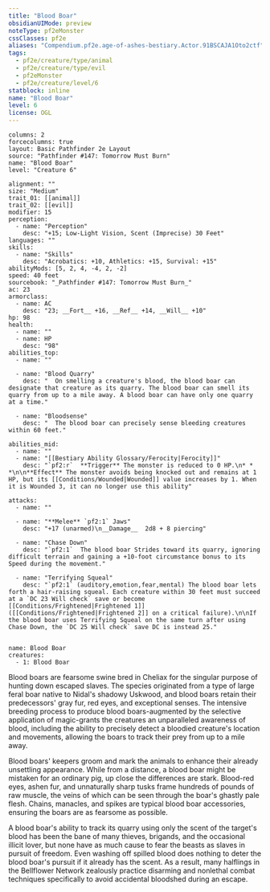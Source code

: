 ```yaml
---
title: "Blood Boar"
obsidianUIMode: preview
noteType: pf2eMonster
cssClasses: pf2e
aliases: "Compendium.pf2e.age-of-ashes-bestiary.Actor.91BSCAJA1Oto2ctf" 
tags:
  - pf2e/creature/type/animal
  - pf2e/creature/type/evil
  - pf2eMonster
  - pf2e/creature/level/6
statblock: inline
name: "Blood Boar"
level: 6
license: OGL
---
```


```statblock
columns: 2
forcecolumns: true
layout: Basic Pathfinder 2e Layout
source: "Pathfinder #147: Tomorrow Must Burn"
name: "Blood Boar"
level: "Creature 6"

alignment: ""
size: "Medium"
trait_01: [[animal]]
trait_02: [[evil]]
modifier: 15
perception:
  - name: "Perception"
    desc: "+15; Low-Light Vision, Scent (Imprecise) 30 Feet"
languages: ""
skills:
  - name: "Skills"
    desc: "Acrobatics: +10, Athletics: +15, Survival: +15"
abilityMods: [5, 2, 4, -4, 2, -2]
speed: 40 feet
sourcebook: "_Pathfinder #147: Tomorrow Must Burn_"
ac: 23
armorclass:
  - name: AC
    desc: "23; __Fort__ +16, __Ref__ +14, __Will__ +10"
hp: 98
health:
  - name: ""
  - name: HP
    desc: "98"
abilities_top:
  - name: ""

  - name: "Blood Quarry"
    desc: "  On smelling a creature's blood, the blood boar can designate that creature as its quarry. The blood boar can smell its quarry from up to a mile away. A blood boar can have only one quarry at a time."

  - name: "Bloodsense"
    desc: "  The blood boar can precisely sense bleeding creatures within 60 feet."

abilities_mid:
  - name: ""
  - name: "[[Bestiary Ability Glossary/Ferocity|Ferocity]]"
    desc: "`pf2:r`  **Trigger** The monster is reduced to 0 HP.\n* * *\n\n**Effect** The monster avoids being knocked out and remains at 1 HP, but its [[Conditions/Wounded|Wounded]] value increases by 1. When it is Wounded 3, it can no longer use this ability"

attacks:
  - name: ""

  - name: "**Melee** `pf2:1` Jaws"
    desc: "+17 (unarmed)\n__Damage__  2d8 + 8 piercing"

  - name: "Chase Down"
    desc: "`pf2:1`  The blood boar Strides toward its quarry, ignoring difficult terrain and gaining a +10-foot circumstance bonus to its Speed during the movement."

  - name: "Terrifying Squeal"
    desc: "`pf2:1` (auditory,emotion,fear,mental) The blood boar lets forth a hair-raising squeal. Each creature within 30 feet must succeed at a `DC 23 Will check` save or become [[Conditions/Frightened|Frightened 1]] ([[Conditions/Frightened|Frightened 2]] on a critical failure).\n\nIf the blood boar uses Terrifying Squeal on the same turn after using Chase Down, the `DC 25 Will check` save DC is instead 25."
 
```

```encounter-table
name: Blood Boar
creatures:
  - 1: Blood Boar
```



Blood boars are fearsome swine bred in Cheliax for the singular purpose of hunting down escaped slaves. The species originated from a type of large feral boar native to Nidal's shadowy Uskwood, and blood boars retain their predecessors' gray fur, red eyes, and exceptional senses. The intensive breeding process to produce blood boars-augmented by the selective application of magic-grants the creatures an unparalleled awareness of blood, including the ability to precisely detect a bloodied creature's location and movements, allowing the boars to track their prey from up to a mile away.

Blood boars' keepers groom and mark the animals to enhance their already unsettling appearance. While from a distance, a blood boar might be mistaken for an ordinary pig, up close the differences are stark. Blood-red eyes, ashen fur, and unnaturally sharp tusks frame hundreds of pounds of raw muscle, the veins of which can be seen through the boar's ghastly pale flesh. Chains, manacles, and spikes are typical blood boar accessories, ensuring the boars are as fearsome as possible.

A blood boar's ability to track its quarry using only the scent of the target's blood has been the bane of many thieves, brigands, and the occasional illicit lover, but none have as much cause to fear the beasts as slaves in pursuit of freedom. Even washing off spilled blood does nothing to deter the blood boar's pursuit if it already has the scent. As a result, many halflings in the Bellflower Network zealously practice disarming and nonlethal combat techniques specifically to avoid accidental bloodshed during an escape.

